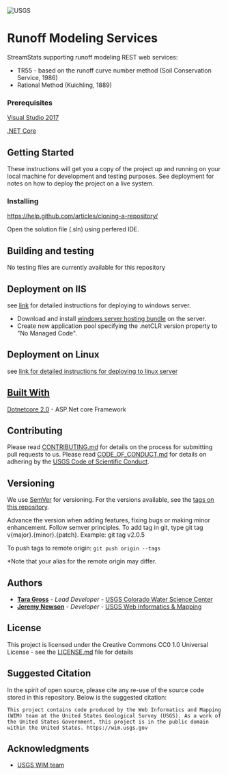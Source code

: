 ![USGS](https://github.com/tgross-usgs/RunoffModelingServices/blob/staging/USGS_ID_black200.png)


# Runoff Modeling Services

StreamStats supporting runoff modeling REST web services:

<ul>
    <li>TR55 - based on the runoff curve number method (Soil Conservation Service, 1986)
    <li>Rational Method (Kuichling, 1889)</li>
</ul>

### Prerequisites

<a href="https://www.visualstudio.com/">Visual Studio 2017</a>

<a href="https://www.microsoft.com/net/core#windowscmd">.NET Core</a>

## Getting Started

These instructions will get you a copy of the project up and running on your local machine for development and testing purposes. See deployment for notes on how to deploy the project on a live system.

### Installing

https://help.github.com/articles/cloning-a-repository/

Open the solution file (.sln) using perfered IDE.

## Building and testing

No testing files are currently available for this repository

## Deployment on IIS

see <a href="https://docs.microsoft.com/en-us/aspnet/core/publishing/iis?tabs=aspnetcore2x">link</a> for detailed instructions for deploying to windows server.

<ul>
  <li>Download and install <a href="https://www.microsoft.com/net/download/core#/runtime">windows server hosting bundle</a> on the server.</li>
  <li>Create new application pool specifying the .netCLR version property to "No Managed Code".</li>
</ul>

## Deployment on Linux

see <a href="https://docs.microsoft.com/en-us/aspnet/core/publishing/apache-proxy">link for detailed instructions for deploying to linux server

## Built With

<a href="https://github.com/dotnet/core">Dotnetcore 2.0</a> - ASP.Net core Framework

## Contributing

Please read [CONTRIBUTING.md](CONTRIBUTING.md) for details on the process for submitting pull requests to us. Please read [CODE_OF_CONDUCT.md](CODE_OF_CONDUCT.md) for details on adhering by the [USGS Code of Scientific Conduct](https://www2.usgs.gov/fsp/fsp_code_of_scientific_conduct.asp).

## Versioning

We use [SemVer](http://semver.org/) for versioning. For the versions available, see the [tags on this repository](../../tags). 

Advance the version when adding features, fixing bugs or making minor enhancement. Follow semver principles. To add tag in git, type git tag v{major}.{minor}.{patch}. Example: git tag v2.0.5

To push tags to remote origin: `git push origin --tags`

*Note that your alias for the remote origin may differ.

## Authors

* <a href="https://www.usgs.gov/staff-profiles/tara-a-gross"><b>Tara Gross</b></a> - *Lead Developer* -  [USGS Colorado Water Science Center](https://www.usgs.gov/centers/co-water)
* <a href="https://www.usgs.gov/staff-profiles/jeremy-k-newson"><b>Jeremy Newson</b></a>  - *Developer* - [USGS Web Informatics & Mapping](https://www.usgs.gov/water-resources/wim/)

## License

This project is licensed under the Creative Commons CC0 1.0 Universal License - see the [LICENSE.md](LICENSE.md) file for details

## Suggested Citation
In the spirit of open source, please cite any re-use of the source code stored in this repository. Below is the suggested citation:

`This project contains code produced by the Web Informatics and Mapping (WIM) team at the United States Geological Survey (USGS). As a work of the United States Government, this project is in the public domain within the United States. https://wim.usgs.gov`


## Acknowledgments

* [USGS WIM team](https://wim.usgs.gov)
